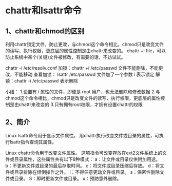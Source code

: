 # chattr和lsattr命令

## 1、chattr和chmod的区别
利用chattr锁定文件，防止更改，与chmod这个命令相比，chmod只是改变文件的读写、执行权限，更底层的属性控制是由chattr来改变的。
chattr +i file，可以防止系统中某个(关键)文件被修改，有需要的话，不妨试试。

chattr -i /etc/resolv.conf
加锁：chattr +i /etc/passwd 文件不能删除，不能更改，不能移动
查看加锁： lsattr /etc/passwd 文件加了一个参数 i 表示锁定
解锁：chattr -i /etc/passwd 表示解除

小结：
1.设置有 i 属性的文件，即便是 root 用户，也无法删除和修改数据
2.与chmod这个命令相比，chmod只是改变文件的读写、执行权限，更底层的属性控制是由chattr来改变的
3.只有拥有root权限，才拥有设置chattr的权限

## 2、简介

Linux lsattr命令用于显示文件属性。
用chattr执行改变文件或目录的属性，可执行lsattr指令查询其属性。

Linux chattr命令用于改变文件属性。
这项指令可改变存放在ext2文件系统上的文件或目录属性，这些属性共有以下8种模式：
a：让文件或目录仅供附加用途。
b：不更新文件或目录的最后存取时间。
c：将文件或目录压缩后存放。
d：将文件或目录排除在倾倒操作之外。
i：不得任意更动文件或目录。
s：保密性删除文件或目录。
S：即时更新文件或目录。
u：预防意外删除。





